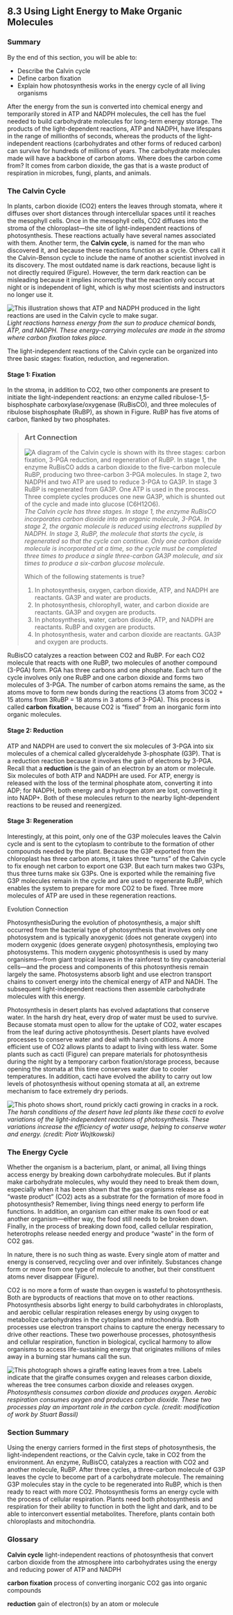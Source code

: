 ##  8.3 Using Light Energy to Make Organic Molecules 

### Summary

By the end of this section, you will be able to: 

  - Describe the Calvin cycle
  - Define carbon fixation
  - Explain how photosynthesis works in the energy cycle of all living organisms

After the energy from the sun is converted into chemical energy and temporarily stored in ATP and NADPH molecules, the cell has the fuel needed to build carbohydrate molecules for long-term energy storage. The products of the light-dependent reactions, ATP and NADPH, have lifespans in the range of millionths of seconds, whereas the products of the light-independent reactions (carbohydrates and other forms of reduced carbon) can survive for hundreds of millions of years. The carbohydrate molecules made will have a backbone of carbon atoms. Where does the carbon come from? It comes from carbon dioxide, the gas that is a waste product of respiration in microbes, fungi, plants, and animals.

### The Calvin Cycle

In plants, carbon dioxide (CO2) enters the leaves through stomata, where it diffuses over short distances through intercellular spaces until it reaches the mesophyll cells. Once in the mesophyll cells, CO2 diffuses into the stroma of the chloroplast—the site of light-independent reactions of photosynthesis. These reactions actually have several names associated with them. Another term, the **Calvin cycle**, is named for the man who discovered it, and because these reactions function as a cycle. Others call it the Calvin-Benson cycle to include the name of another scientist involved in its discovery. The most outdated name is dark reactions, because light is not directly required (Figure). However, the term dark reaction can be misleading because it implies incorrectly that the reaction only occurs at night or is independent of light, which is why most scientists and instructors no longer use it.

![This illustration shows that ATP and NADPH produced in the light reactions are used in the Calvin cycle to make sugar.][1] _Light reactions harness energy from the sun to produce chemical bonds, ATP, and NADPH. These energy-carrying molecules are made in the stroma where carbon fixation takes place._

The light-independent reactions of the Calvin cycle can be organized into three basic stages: fixation, reduction, and regeneration.

#### Stage 1: Fixation

In the stroma, in addition to CO2, two other components are present to initiate the light-independent reactions: an enzyme called ribulose-1,5-bisphosphate carboxylase/oxygenase (RuBisCO), and three molecules of ribulose bisphosphate (RuBP), as shown in Figure. RuBP has five atoms of carbon, flanked by two phosphates.

> ### Art Connection
> 
> ![A diagram of the Calvin cycle is shown with its three stages: carbon fixation, 3-PGA reduction, and regeneration of RuBP. In stage 1, the enzyme RuBisCO adds a carbon dioxide to the five-carbon molecule RuBP, producing two three-carbon 3-PGA molecules. In stage 2, two NADPH and two ATP are used to reduce 3-PGA to GA3P. In stage 3 RuBP is regenerated from GA3P. One ATP is used in the process. Three complete cycles produces one new GA3P, which is shunted out of the cycle and made into glucose \(C6H12O6\).][2] _The Calvin cycle has three stages. In stage 1, the enzyme RuBisCO incorporates carbon dioxide into an organic molecule, 3-PGA. In stage 2, the organic molecule is reduced using electrons supplied by NADPH. In stage 3, RuBP, the molecule that starts the cycle, is regenerated so that the cycle can continue. Only one carbon dioxide molecule is incorporated at a time, so the cycle must be completed three times to produce a single three-carbon GA3P molecule, and six times to produce a six-carbon glucose molecule._
> 
> Which of the following statements is true?
> 
>   1. In photosynthesis, oxygen, carbon dioxide, ATP, and NADPH are reactants. GA3P and water are products.
>   2. In photosynthesis, chlorophyll, water, and carbon dioxide are reactants. GA3P and oxygen are products.
>   3. In photosynthesis, water, carbon dioxide, ATP, and NADPH are reactants. RuBP and oxygen are products.
>   4. In photosynthesis, water and carbon dioxide are reactants. GA3P and oxygen are products.

RuBisCO catalyzes a reaction between CO2 and RuBP. For each CO2 molecule that reacts with one RuBP, two molecules of another compound (3-PGA) form. PGA has three carbons and one phosphate. Each turn of the cycle involves only one RuBP and one carbon dioxide and forms two molecules of 3-PGA. The number of carbon atoms remains the same, as the atoms move to form new bonds during the reactions (3 atoms from 3CO2 \+ 15 atoms from 3RuBP = 18 atoms in 3 atoms of 3-PGA). This process is called **carbon** **fixation**, because CO2 is “fixed” from an inorganic form into organic molecules.

#### Stage 2: Reduction

ATP and NADPH are used to convert the six molecules of 3-PGA into six molecules of a chemical called glyceraldehyde 3-phosphate (G3P). That is a reduction reaction because it involves the gain of electrons by 3-PGA. Recall that a **reduction** is the gain of an electron by an atom or molecule. Six molecules of both ATP and NADPH are used. For ATP, energy is released with the loss of the terminal phosphate atom, converting it into ADP; for NADPH, both energy and a hydrogen atom are lost, converting it into NADP+. Both of these molecules return to the nearby light-dependent reactions to be reused and reenergized.

#### Stage 3: Regeneration

Interestingly, at this point, only one of the G3P molecules leaves the Calvin cycle and is sent to the cytoplasm to contribute to the formation of other compounds needed by the plant. Because the G3P exported from the chloroplast has three carbon atoms, it takes three “turns” of the Calvin cycle to fix enough net carbon to export one G3P. But each turn makes two G3Ps, thus three turns make six G3Ps. One is exported while the remaining five G3P molecules remain in the cycle and are used to regenerate RuBP, which enables the system to prepare for more CO2 to be fixed. Three more molecules of ATP are used in these regeneration reactions.

Evolution Connection

PhotosynthesisDuring the evolution of photosynthesis, a major shift occurred from the bacterial type of photosynthesis that involves only one photosystem and is typically anoxygenic (does not generate oxygen) into modern oxygenic (does generate oxygen) photosynthesis, employing two photosystems. This modern oxygenic photosynthesis is used by many organisms—from giant tropical leaves in the rainforest to tiny cyanobacterial cells—and the process and components of this photosynthesis remain largely the same. Photosystems absorb light and use electron transport chains to convert energy into the chemical energy of ATP and NADH. The subsequent light-independent reactions then assemble carbohydrate molecules with this energy.

Photosynthesis in desert plants has evolved adaptations that conserve water. In the harsh dry heat, every drop of water must be used to survive. Because stomata must open to allow for the uptake of CO2, water escapes from the leaf during active photosynthesis. Desert plants have evolved processes to conserve water and deal with harsh conditions. A more efficient use of CO2 allows plants to adapt to living with less water. Some plants such as cacti (Figure) can prepare materials for photosynthesis during the night by a temporary carbon fixation/storage process, because opening the stomata at this time conserves water due to cooler temperatures. In addition, cacti have evolved the ability to carry out low levels of photosynthesis without opening stomata at all, an extreme mechanism to face extremely dry periods.

![This photo shows short, round prickly cacti growing in cracks in a rock.][3] _The harsh conditions of the desert have led plants like these cacti to evolve variations of the light-independent reactions of photosynthesis. These variations increase the efficiency of water usage, helping to conserve water and energy. (credit: Piotr Wojtkowski)_

### The Energy Cycle

Whether the organism is a bacterium, plant, or animal, all living things access energy by breaking down carbohydrate molecules. But if plants make carbohydrate molecules, why would they need to break them down, especially when it has been shown that the gas organisms release as a “waste product” (CO2) acts as a substrate for the formation of more food in photosynthesis? Remember, living things need energy to perform life functions. In addition, an organism can either make its own food or eat another organism—either way, the food still needs to be broken down. Finally, in the process of breaking down food, called cellular respiration, heterotrophs release needed energy and produce “waste” in the form of CO2 gas.

In nature, there is no such thing as waste. Every single atom of matter and energy is conserved, recycling over and over infinitely. Substances change form or move from one type of molecule to another, but their constituent atoms never disappear (Figure).

CO2 is no more a form of waste than oxygen is wasteful to photosynthesis. Both are byproducts of reactions that move on to other reactions. Photosynthesis absorbs light energy to build carbohydrates in chloroplasts, and aerobic cellular respiration releases energy by using oxygen to metabolize carbohydrates in the cytoplasm and mitochondria. Both processes use electron transport chains to capture the energy necessary to drive other reactions. These two powerhouse processes, photosynthesis and cellular respiration, function in biological, cyclical harmony to allow organisms to access life-sustaining energy that originates millions of miles away in a burning star humans call the sun.

![This photograph shows a giraffe eating leaves from a tree. Labels indicate that the giraffe consumes oxygen and releases carbon dioxide, whereas the tree consumes carbon dioxide and releases oxygen.][4] _Photosynthesis consumes carbon dioxide and produces oxygen. Aerobic respiration consumes oxygen and produces carbon dioxide. These two processes play an important role in the carbon cycle. (credit: modification of work by Stuart Bassil)_

### Section Summary

Using the energy carriers formed in the first steps of photosynthesis, the light-independent reactions, or the Calvin cycle, take in CO2 from the environment. An enzyme, RuBisCO, catalyzes a reaction with CO2 and another molecule, RuBP. After three cycles, a three-carbon molecule of G3P leaves the cycle to become part of a carbohydrate molecule. The remaining G3P molecules stay in the cycle to be regenerated into RuBP, which is then ready to react with more CO2. Photosynthesis forms an energy cycle with the process of cellular respiration. Plants need both photosynthesis and respiration for their ability to function in both the light and dark, and to be able to interconvert essential metabolites. Therefore, plants contain both chloroplasts and mitochondria.

### Glossary

**Calvin cycle** light-independent reactions of photosynthesis that convert carbon dioxide from the atmosphere into carbohydrates using the energy and reducing power of ATP and NADPH 

**carbon fixation** process of converting inorganic CO2 gas into organic compounds 

**reduction** gain of electron(s) by an atom or molecule 

   [1]: https://cnx.org/resources/ddcfe28bd9fc1b954d55a8765a5d1e3a2ac40a3b/Figure_08_03_01f.jpg
   [2]: https://cnx.org/resources/820666f6f29a4fbee765e3dd678b10e87432b22e/Figure_08_03_02f.png
   [3]: https://cnx.org/resources/cd6889cfb83c789f8911c35b235c360a1c5ce393/Figure_08_03_03.jpg
   [4]: https://cnx.org/resources/420e0d035e8b4498a6701806180d467b406e93ba/Figure_08_03_04.jpg


